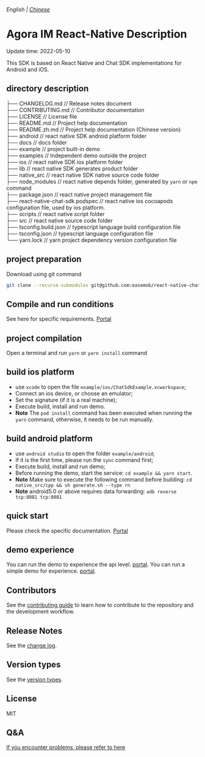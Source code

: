 _English | [Chinese](./README.zh.md)_

# Agora IM React-Native Description

Update time: 2022-05-10

This SDK is based on React Native and Chat SDK implementations for Android and iOS.

## directory description

├── CHANGELOG.md // Release notes document  
├── CONTRIBUTING.md // Contributor documentation  
├── LICENSE // License file  
├── README.md // Project help documentation  
├── README.zh.md // Project help documentation (Chinese version)  
├── android // react native SDK android platform folder  
├── docs // docs folder  
├── example // project built-in demo  
├── examples // Independent demo outside the project  
├── ios // react native SDK ios platform folder  
├── lib // react native SDK generates product folder  
├── native_src // react native SDK native source code folder  
├── node_modules // react native depends folder, generated by `yarn` or `npm` command  
├── package.json // react native project management file  
├── react-native-chat-sdk.podspec // react native ios cocoapods configuration file, used by ios platform.  
├── scripts // react native script folder  
├── src // react native source code folder  
├── tsconfig.build.json // typescript language build configuration file  
├── tsconfig.json // typescript language configuration file  
└── yarn.lock // yarn project dependency version configuration file

## project preparation

Download using git command

```bash
git clone --recurse-submodules git@github.com:easemob/react-native-chat-sdk.git
```

## Compile and run conditions

See here for specific requirements. [Portal](./docs/quick-start.md)

## project compilation

Open a terminal and run `yarn` or `yarn install` command

## build ios platform

- use `xcode` to open the file `example/ios/ChatSdkExample.xcworkspace`;
- Connect an ios device, or choose an emulator;
- Set the signature (if it is a real machine);
- Execute build, install and run demo.
- **Note** The `pod install` command has been executed when running the `yarn` command, otherwise, it needs to be run manually.

## build android platform

- use `android studio` to open the folder `example/android`;
- If it is the first time, please run the `sync` command first;
- Execute build, install and run demo;
- Before running the demo, start the service: `cd example && yarn start`.
- **Note** Make sure to execute the following command before building: `cd native_src/cpp && sh generate.sh --type rn`
- **Note** android5.0 or above requires data forwarding: `adb reverse tcp:8081 tcp:8081`

## quick start

Please check the specific documentation. [Portal](./docs/quick-start.md)

## demo experience

You can run the demo to experience the api level. [portal](./example/package.json).
You can run a simple demo for experience. [portal](./examples/simple_demo/package.json).

## Contributors

See the [contributing guide](./CONTRIBUTING.md) to learn how to contribute to the repository and the development workflow.

## Release Notes

See the [change log](./CHANGELOG.md).

## Version types

See the [version types](./docs/version-types.md).

## License

MIT

## Q&A

[If you encounter problems, please refer to here](./docs/others.md)
